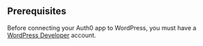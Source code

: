 ## Prerequisites
Before connecting your Auth0 app to WordPress, you must have a [WordPress Developer](http://developer.wordpress.com/) account.
